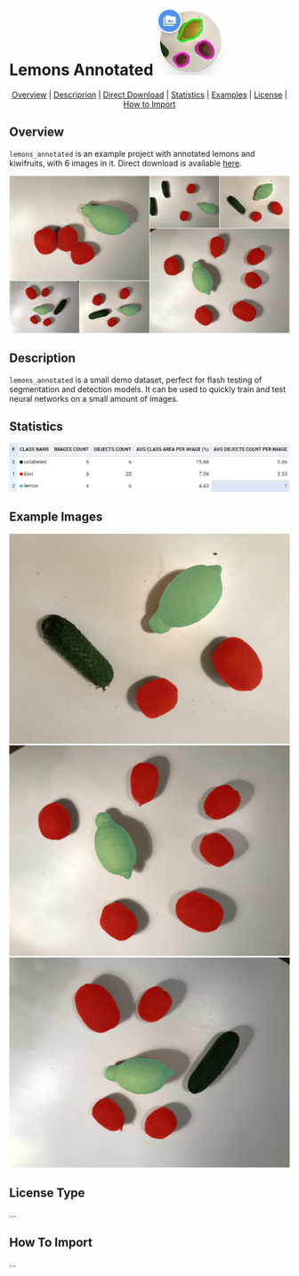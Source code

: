 # Lemons Annotated  ![](./img/icon.jpg) 


<p align="center">
  <a href="#overview">Overview</a> |
  <a href="#description">Descriprion</a> |
  <a href="x">Direct Download</a> |
  <a href="#statistics">Statistics</a> |
  <a href="#example-images">Examples</a> |
  <a href="#license-type">License</a> |
  <a href="#how-to-import">How to Import</a> 
</p>

## Overview 

 `lemons_annotated` is an example project with annotated lemons and kiwifruits, with 6 images in it. Direct download is available 
[here](x).

![](./img/IMG_0748_pr.jpg)

## Description 

`lemons_annotated` is a small demo dataset, perfect for flash testing of segmentation and detection models. It can be used to quickly train and test neural networks on a small amount of images.

## Statistics
![](./img/stats.jpg)

## Example Images

![](./img/IMG_0748.png) ![](./img/IMG_2084.png) ![](./img/IMG_4451.png) 

## License Type
...

## How To Import
...
